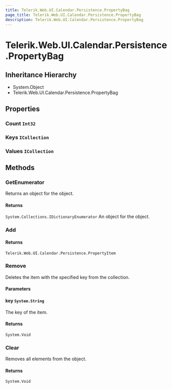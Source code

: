 ```yaml
---
title: Telerik.Web.UI.Calendar.Persistence.PropertyBag
page_title: Telerik.Web.UI.Calendar.Persistence.PropertyBag
description: Telerik.Web.UI.Calendar.Persistence.PropertyBag
---
```


# Telerik.Web.UI.Calendar.Persistence.PropertyBag

## Inheritance Hierarchy

* System.Object
* Telerik.Web.UI.Calendar.Persistence.PropertyBag

## Properties

###  Count `Int32`

###  Keys `ICollection`

###  Values `ICollection`

## Methods

###  GetEnumerator

Returns an 
            object for the  object.

#### Returns

`System.Collections.IDictionaryEnumerator` An  object for
            the  object.

###  Add

#### Returns

`Telerik.Web.UI.Calendar.Persistence.PropertyItem` 

###  Remove

Deletes the item with the specified key from the collection.

#### Parameters

#### key `System.String`

The key of the item.

#### Returns

`System.Void` 

###  Clear

Removes all elements from the 
            object.

#### Returns

`System.Void` 

